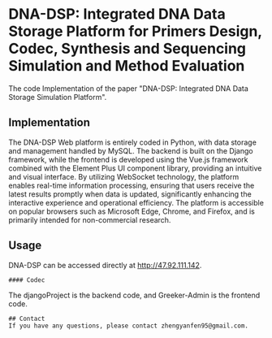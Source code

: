 # DNA-DSP: Integrated DNA Data Storage Platform for Primers Design, Codec, Synthesis and Sequencing Simulation and Method Evaluation
The code Implementation of the paper "DNA-DSP: Integrated DNA Data Storage Simulation Platform".

## Implementation
The DNA-DSP Web platform is entirely coded in Python, with data storage and management handled by MySQL. The backend is built on the Django framework, while the frontend is developed using the Vue.js framework combined with the Element Plus UI component library, providing an intuitive and visual interface. By utilizing WebSocket technology, the platform enables real-time information processing, ensuring that users receive the latest results promptly when data is updated, significantly enhancing the interactive experience and operational efficiency. The platform is accessible on popular browsers such as Microsoft Edge, Chrome, and Firefox, and is primarily intended for non-commercial research.
## Usage
DNA-DSP can be accessed directly at http://47.92.111.142.
```
#### Codec
```
The djangoProject is the backend code, and Greeker-Admin is the frontend code.
```
## Contact
If you have any questions, please contact zhengyanfen95@gmail.com.

